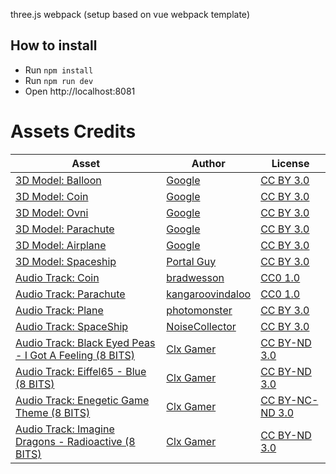 three.js webpack (setup based on vue webpack template)

## How to install

* Run `npm install`
* Run `npm run dev`
* Open http://localhost:8081

# Assets Credits
| Asset | Author | License |
| ----- | ------ | ------ |
| [3D Model: Balloon](static/models/balloon.gltf) | [Google](https://poly.google.com/view/ascrGCCFjFx) | [CC BY 3.0](https://support.google.com/poly/answer/7418679)
| [3D Model: Coin](static/models/coin.gltf) | [Google](https://poly.google.com/view/0QjRoZvnOKT) | [CC BY 3.0](https://support.google.com/poly/answer/7418679)
| [3D Model: Ovni](static/models/ovni.gltf) | [Google](https://poly.google.com/view/fojR5i3h_nh) | [CC BY 3.0](https://support.google.com/poly/answer/7418679)
| [3D Model: Parachute](static/models/parachute.gltf) | [Google](https://poly.google.com/view/3Z7vJ96JIEB) | [CC BY 3.0](https://support.google.com/poly/answer/7418679)
| [3D Model: Airplane](static/models/plane.gltf) | [Google](https://poly.google.com/view/8VysVKMXN2J) | [CC BY 3.0](https://support.google.com/poly/answer/7418679)
| [3D Model: Spaceship](static/models/spaceship.gltf) | [Portal Guy](https://poly.google.com/view/8l4pCzNvmLQ) | [CC BY 3.0](https://support.google.com/poly/answer/7418679)
| [Audio Track: Coin](static/audios/135936__bradwesson__collectcoin.ogg) | [bradwesson](https://freesound.org/people/bradwesson/sounds/135936/) | [CC0 1.0](https://creativecommons.org/publicdomain/zero/1.0/)
| [Audio Track: Parachute](static/audios/205966__kangaroovindaloo__medium-wind.ogg) | [kangaroovindaloo](https://freesound.org/people/kangaroovindaloo/sounds/205966/) | [CC0 1.0](https://creativecommons.org/publicdomain/zero/1.0/)
| [Audio Track: Plane](static/audios/218352__photomonster__motorcycle-nsumax-1954-engine.ogg) | [photomonster](https://freesound.org/people/photomonster/sounds/218352/) | [CC BY 3.0](https://creativecommons.org/licenses/by/3.0/)
| [Audio Track: SpaceShip](static/audios/42233__noisecollector__spaceswamp.ogg) | [NoiseCollector](https://freesound.org/people/NoiseCollector/sounds/42233/) | [CC BY 3.0](https://creativecommons.org/licenses/by/3.0/)
| [Audio Track: Black Eyed Peas - I Got A Feeling (8 BITS)](static/audios/Black-Eyed-Peas-I-Got-A-Feeling.ogg) | [Clx Gamer](https://soundcloud.com/clx-gamer/black-eyed-peas-i-got-a-feeling) | [CC BY-ND 3.0](https://creativecommons.org/licenses/by-nd/3.0/)
| [Audio Track: Eiffel65 - Blue (8 BITS)](static/audios/Eiffel65-Blue.ogg) | [Clx Gamer](https://soundcloud.com/clx-gamer/eiffel65-blue) | [CC BY-ND 3.0](https://creativecommons.org/licenses/by-nd/3.0/)
| [Audio Track: Enegetic Game Theme (8 BITS)](static/audios/Enegetic-Game-Theme.ogg) | [Clx Gamer](https://soundcloud.com/clx-gamer/enegetic-game-theme-8-bits) | [CC BY-NC-ND 3.0](https://creativecommons.org/licenses/by-nc-nd/3.0/)
| [Audio Track: Imagine Dragons - Radioactive (8 BITS)](static/audios/Imagine%20Dragons%20-%20Radioactive%20\(Harder\).ogg) | [Clx Gamer](https://soundcloud.com/clx-gamer/imagine-dragons-radioactive-8-bits) | [CC BY-ND 3.0](https://creativecommons.org/licenses/by-nd/3.0/)
